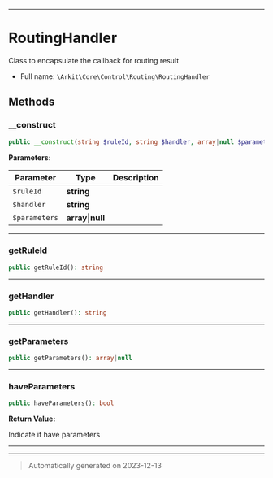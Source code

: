 ***

# RoutingHandler

Class to encapsulate the callback for routing result



* Full name: `\Arkit\Core\Control\Routing\RoutingHandler`




## Methods


### __construct



```php
public __construct(string $ruleId, string $handler, array|null $parameters = null): mixed
```








**Parameters:**

| Parameter | Type | Description |
|-----------|------|-------------|
| `$ruleId` | **string** |  |
| `$handler` | **string** |  |
| `$parameters` | **array&#124;null** |  |





***

### getRuleId



```php
public getRuleId(): string
```












***

### getHandler



```php
public getHandler(): string
```












***

### getParameters



```php
public getParameters(): array|null
```












***

### haveParameters



```php
public haveParameters(): bool
```









**Return Value:**

Indicate if have parameters




***


***
> Automatically generated on 2023-12-13
